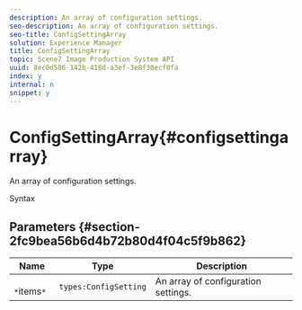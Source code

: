 ```yaml
---
description: An array of configuration settings.
seo-description: An array of configuration settings.
seo-title: ConfigSettingArray
solution: Experience Manager
title: ConfigSettingArray
topic: Scene7 Image Production System API
uuid: 8ec0d586-142b-418d-a3ef-3e8f30ecf0fa
index: y
internal: n
snippet: y
---
```


# ConfigSettingArray{#configsettingarray}

An array of configuration settings.

 Syntax 

## Parameters {#section-2fc9bea56b6d4b72b80d4f04c5f9b862}

|  Name  | Type  | Description  |
|---|---|---|
|  ` *`items`*`  | `types:ConfigSetting`  | An array of configuration settings.  |


